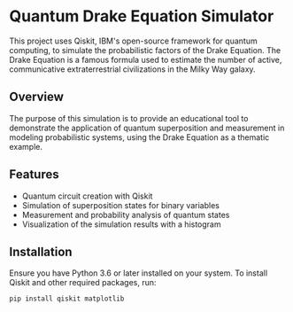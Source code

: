 # Quantum Drake Equation Simulator

This project uses Qiskit, IBM's open-source framework for quantum computing, to simulate the probabilistic factors of the Drake Equation. The Drake Equation is a famous formula used to estimate the number of active, communicative extraterrestrial civilizations in the Milky Way galaxy.

## Overview

The purpose of this simulation is to provide an educational tool to demonstrate the application of quantum superposition and measurement in modeling probabilistic systems, using the Drake Equation as a thematic example.

## Features

- Quantum circuit creation with Qiskit
- Simulation of superposition states for binary variables
- Measurement and probability analysis of quantum states
- Visualization of the simulation results with a histogram

## Installation

Ensure you have Python 3.6 or later installed on your system. To install Qiskit and other required packages, run:

```bash
pip install qiskit matplotlib
